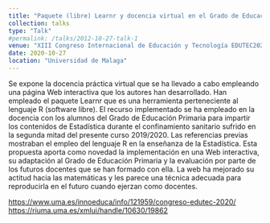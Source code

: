```yaml
---
title: "Paquete (libre) Learnr y docencia virtual en el Grado de Educación Primaria: revisión bibliográfica, implementación y evaluación de resultados en situación de confinamiento sanitario"
collection: talks
type: "Talk"
#permalink: /talks/2012-10-27-talk-1
venue: "XIII Congreso Internacional de Educación y Tecnología EDUTEC2020, Universidad de Malaga" 
date: 2020-10-27
location: "Universidad de Malaga"
---
```


Se expone la docencia práctica virtual que se ha llevado a cabo empleando una página
Web interactiva que los autores han desarrollado. Han empleado el paquete Learnr que
es una herramienta perteneciente al lenguaje R (software libre). El recurso implementado
se ha empleado en la docencia con los alumnos del Grado de Educación Primaria para
impartir los contenidos de Estadística durante el confinamiento sanitario sufrido en la
segunda mitad del presente curso 2019/2020. Las referencias previas mostraban el empleo
del lenguaje R en la enseñanza de la Estadística. Esta propuesta aporta como novedad la
implementación en una Web interactiva, su adaptación al Grado de Educación Primaria
y la evaluación por parte de los futuros docentes que se han formado con ella. La web ha
mejorado su actitud hacia las matemáticas y les parece una técnica adecuada para
reproducirla en el futuro cuando ejerzan como docentes.

<https://www.uma.es/innoeduca/info/121959/congreso-edutec-2020/>
<https://riuma.uma.es/xmlui/handle/10630/19862>


